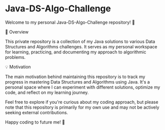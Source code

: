 # Java-DS-Algo-Challenge 

Welcome to my personal Java-DS-Algo-Challenge repository! 🚀

📖 Overview

This private repository is a collection of my Java solutions to various Data Structures and Algorithms challenges. It serves as my personal workspace for learning, practicing, and documenting my approach to algorithmic problems.

💡 Motivation

The main motivation behind maintaining this repository is to track my progress in mastering Data Structures and Algorithms using Java. It's a personal space where I can experiment with different solutions, optimize my code, and reflect on my learning journey.

Feel free to explore if you're curious about my coding approach, but please note that this repository is primarily for my own use and may not be actively seeking external contributions.

Happy coding to future me! 🚀
